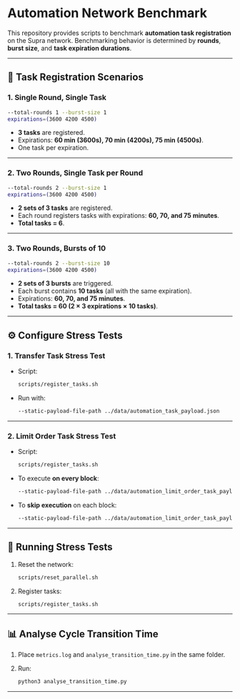 # Automation Network Benchmark

This repository provides scripts to benchmark **automation task registration** on the Supra network.
Benchmarking behavior is determined by **rounds**, **burst size**, and **task expiration durations**.

---

## 🔹 Task Registration Scenarios

### 1. Single Round, Single Task

```bash
--total-rounds 1 --burst-size 1
expirations=(3600 4200 4500)
```

* **3 tasks** are registered.
* Expirations: **60 min (3600s), 70 min (4200s), 75 min (4500s)**.
* One task per expiration.

---

### 2. Two Rounds, Single Task per Round

```bash
--total-rounds 2 --burst-size 1
expirations=(3600 4200 4500)
```

* **2 sets of 3 tasks** are registered.
* Each round registers tasks with expirations: **60, 70, and 75 minutes**.
* **Total tasks = 6**.

---

### 3. Two Rounds, Bursts of 10

```bash
--total-rounds 2 --burst-size 10
expirations=(3600 4200 4500)
```

* **2 sets of 3 bursts** are triggered.
* Each burst contains **10 tasks** (all with the same expiration).
* Expirations: **60, 70, and 75 minutes**.
* **Total tasks = 60 (2 × 3 expirations × 10 tasks)**.

---

## ⚙️ Configure Stress Tests

### 1. Transfer Task Stress Test

* Script:

  ```bash
  scripts/register_tasks.sh
  ```
* Run with:

  ```bash
  --static-payload-file-path ../data/automation_task_payload.json
  ```

---

### 2. Limit Order Task Stress Test

* Script:

  ```bash
  scripts/register_tasks.sh
  ```
* To execute **on every block**:

  ```bash
  --static-payload-file-path ../data/automation_limit_order_task_payload_success.json
  ```
* To **skip execution** on each block:

  ```bash
  --static-payload-file-path ../data/automation_limit_order_task_payload_fail.json
  ```

---

## 🚀 Running Stress Tests

1. Reset the network:

   ```bash
   scripts/reset_parallel.sh
   ```
2. Register tasks:

   ```bash
   scripts/register_tasks.sh
   ```

---

## 📊 Analyse Cycle Transition Time

1. Place `metrics.log` and `analyse_transition_time.py` in the same folder.
2. Run:

   ```bash
   python3 analyse_transition_time.py
   ```

---